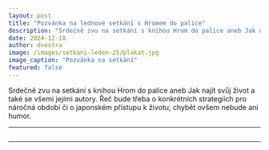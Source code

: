 ```yaml
---
layout: post
title: "Pozvánka na lednové setkání s Hromem do palice"
description: "Srdečně zvu na setkání s knihou Hrom do palice aneb Jak najít svůj život a také se všemi jejími autory."
date: 2024-12-18
author: dvostra
image: /images/setkani-leden-25/plakat.jpg
image_caption: "Pozvánka na setkání"
featured: false
---
```


Srdečně zvu na setkání s knihou Hrom do palice aneb Jak najít svůj život a také se všemi jejími autory. Řeč bude třeba o konkrétních strategiích pro náročná období či o japonském přístupu k životu, chybět ovšem nebude ani humor.

---

<div class="gallery-box">
  <div class="gallery">
    <img src="{{site.baseurl}}/images/setkani-leden-25/plakat.jpg" loading="lazy" alt="">
  </div>
</div>

---
